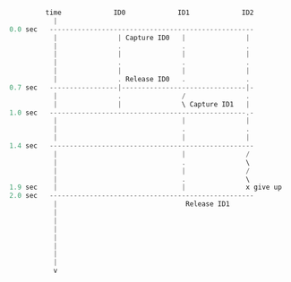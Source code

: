 <!--
 FileName:      readme
 Author:        8ucchiman
 CreatedDate:   2023-09-25 12:45:57
 LastModified:  2023-01-25 10:56:12 +0900
 Reference:     https://cyzennt.co.jp/blog/2020/07/04/c%ef%bc%9amutex%e3%81%a7%e3%81%ae%e6%8e%92%e4%bb%96%e5%88%b6%e5%be%a1/
 Description:   Mutexのサンプルコード
-->


```cs

           time             ID0             ID1             ID2
             |
  0.0 sec   ---------------------------------------------------               |     /
             |               | Capture ID0   |               |                .     \
             |               .               .               .                |     /
             |               |               |               |                .     \
             |               .               .               .              Sleep  Wait
             |               |               |               |
             |               . Release ID0   .               .
  0.7 sec   -----------------|-------------------------------|-
             |               .               /               .
             |               |               \ Capture ID1   |
  1.0 sec   -------------------------------------------------.-
             |                               |               |
             |                               .               .
             |                               |               |
  1.4 sec   ---------------------------------------------------
             |                               |               /
             |                               .               \
             |                               |               /
             |                               .               \
  1.9 sec    |                               |               x give up ID2
  2.0 sec   ---------------------------------------------------
             |                                Release ID1
             |
             |
             |
             |
             |
             |
             |
             v
```
